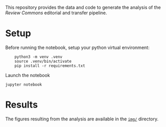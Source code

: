 This repository provides the data and code to generate the analysis of the _Review Commons_ editorial and transfer pipeline. 


# Setup

Before running the notebook, setup your python virtual environment:

````
    python3 -m venv .venv
    source .venv/bin/activate
    pip install -r requirements.txt
````

Launch the notebook

    jupyter notebook

# Results

The figures resulting from the analysis are available in the [`img/`](https://github.com/review-commons/revcom-analysis/tree/master/img) directory.